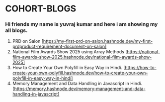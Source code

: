 # COHORT-BLOGS
### Hi friends my name is yuvraj kumar and here i am showing my all blogs. 
1. PRD on Salon [https://my-first-prd-on-salon.hashnode.dev/my-first-prdproduct-requirement-document-on-salon]
2. National Film Awards Show 2025 using Array Methods [https://national-film-awards-show-2025.hashnode.dev/national-film-awards-show-2025]
3. How to Create Your Own Polyfill in Easy Way in Hindi. [https://how-to-create-your-own-polyfill.hashnode.dev/how-to-create-your-own-polyfill-in-easy-way-in-hindi]
4. Memory Management and Data Handling in Javascript in Hindi. [https://memory.hashnode.dev/memory-management-and-data-handling-in-javascript]
